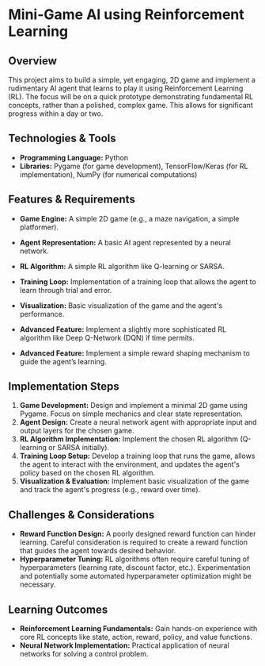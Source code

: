 # Mini-Game AI using Reinforcement Learning

## Overview

This project aims to build a simple, yet engaging, 2D game and implement a rudimentary AI agent that learns to play it using Reinforcement Learning (RL).  The focus will be on a quick prototype demonstrating fundamental RL concepts, rather than a polished, complex game.  This allows for significant progress within a day or two.

## Technologies & Tools

* **Programming Language:** Python
* **Libraries:** Pygame (for game development), TensorFlow/Keras (for RL implementation), NumPy (for numerical computations)


## Features & Requirements

- **Game Engine:** A simple 2D game (e.g., a maze navigation, a simple platformer).
- **Agent Representation:**  A basic AI agent represented by a neural network.
- **RL Algorithm:** A simple RL algorithm like Q-learning or SARSA.
- **Training Loop:**  Implementation of a training loop that allows the agent to learn through trial and error.
- **Visualization:** Basic visualization of the game and the agent's performance.


- **Advanced Feature:**  Implement a slightly more sophisticated RL algorithm like Deep Q-Network (DQN) if time permits.
- **Advanced Feature:**  Implement a simple reward shaping mechanism to guide the agent’s learning.


## Implementation Steps

1. **Game Development:** Design and implement a minimal 2D game using Pygame.  Focus on simple mechanics and clear state representation.
2. **Agent Design:**  Create a neural network agent with appropriate input and output layers for the chosen game.
3. **RL Algorithm Implementation:** Implement the chosen RL algorithm (Q-learning or SARSA initially).
4. **Training Loop Setup:** Develop a training loop that runs the game, allows the agent to interact with the environment, and updates the agent's policy based on the chosen RL algorithm.
5. **Visualization & Evaluation:** Implement basic visualization of the game and track the agent's progress (e.g., reward over time).


## Challenges & Considerations

- **Reward Function Design:**  A poorly designed reward function can hinder learning. Careful consideration is required to create a reward function that guides the agent towards desired behavior.
- **Hyperparameter Tuning:** RL algorithms often require careful tuning of hyperparameters (learning rate, discount factor, etc.).  Experimentation and potentially some automated hyperparameter optimization might be necessary.


## Learning Outcomes

- **Reinforcement Learning Fundamentals:** Gain hands-on experience with core RL concepts like state, action, reward, policy, and value functions.
- **Neural Network Implementation:** Practical application of neural networks for solving a control problem.

